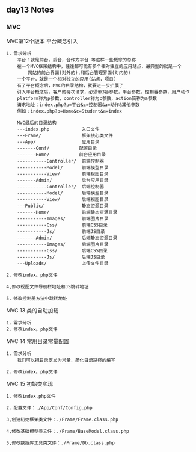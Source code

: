 ## day13 Notes

### MVC

MVC第12个版本 平台概念引入
    
    1，需求分析
        平台：就是前台，后台，合作方平台 等这样一些概念的总称
        在一个MVC框架结构中，往往都可能有多个相对独立的应用站点，最典型的就是一个
            网站的前台界面(对外的),和后台管理界面(对内的)
        一个平台，就是一个相对独立的应用(站点，项目)
        有了平台概念后，MVC的目录结构，就要进一步扩展了
        引入平台概念后，客户的每次请求，必须带3各参数，平台参数，控制器参数，用户动作
        platform称为p参数，controller称为c参数，action简称为a参数
        请求地址：index.php?p=平台&c=控制器&a=动作&其他参数
        例如：index.php?p=Home&c=Student&a=index
        
        MVC最后的目录结构
        ---index.php            入口文件
        ---Frame/               框架核心类文件
        ---App/                 应用目录
        -------Conf/           配置目录
        -------Home/           前台应用目录
        -----------Controller/  前端控制器
        -----------Model/       前端模型目录
        -----------View/        前端视图目录
        -------Admin/           后台应用目录
        -----------Controller/  后端控制器
        -----------Model/       后端模型目录
        -----------View/        后端视图目录   
        ---Public/              静态资源目录
        -------Home/            前端静态资源目录
        -----------Images/      前端图片目录
        -----------Css/         前端CSS目录
        -----------Js/          前端JS目录
        -------Admin/           后端静态资源目录
        -----------Images/      后端图片目录
        -----------Css/         后端CSS目录
        -----------Js/          后端JS目录
        ---Uploads/             上传文件目录        
        
    2，修改index。php文件
    
    4,修改视图文件导航栏地址和JS跳转地址
    
    5，修改控制器方法中跳转地址

MVC 13 类的自动加载
    
    1，需求分析
    2，修改index。php文件

MVC 14 常用目录常量配置
    
    1，需求分析
        我们可以把目录定义为常量，简化目录路径的编写
        
    2，修改index。php文件

MVC 15 初始类实现
    
    1，修改index.php文件
    
    2，配置文件：./App/Conf/Config.php
    
    3,创建初始框架类文件：./Frame/Frame.class.php
    
    4,修改基础模型类文件：./Frame/BaseModel.class.php
    
    5,修改数据库工具类文件：./Frame/Db.class.php
    
    